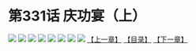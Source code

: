 # 第331话 庆功宴（上）
![](https://mhpic.xiaomingtaiji.net/comic/D/斗破苍穹拆分版/331话/1.jpg-zymk.middle.webp)
![](https://mhpic.xiaomingtaiji.net/comic/D/斗破苍穹拆分版/331话/2.jpg-zymk.middle.webp)
![](https://mhpic.xiaomingtaiji.net/comic/D/斗破苍穹拆分版/331话/3.jpg-zymk.middle.webp)
![](https://mhpic.xiaomingtaiji.net/comic/D/斗破苍穹拆分版/331话/4.jpg-zymk.middle.webp)
![](https://mhpic.xiaomingtaiji.net/comic/D/斗破苍穹拆分版/331话/5.jpg-zymk.middle.webp)
![](https://mhpic.xiaomingtaiji.net/comic/D/斗破苍穹拆分版/331话/6.jpg-zymk.middle.webp)
![](https://mhpic.xiaomingtaiji.net/comic/D/斗破苍穹拆分版/331话/7.jpg-zymk.middle.webp)
![](https://mhpic.xiaomingtaiji.net/comic/D/斗破苍穹拆分版/331话/8.jpg-zymk.middle.webp)
[【上一章】](./330.md)
[【目录】](./READMD.md)
[【下一章】](./332.md)
